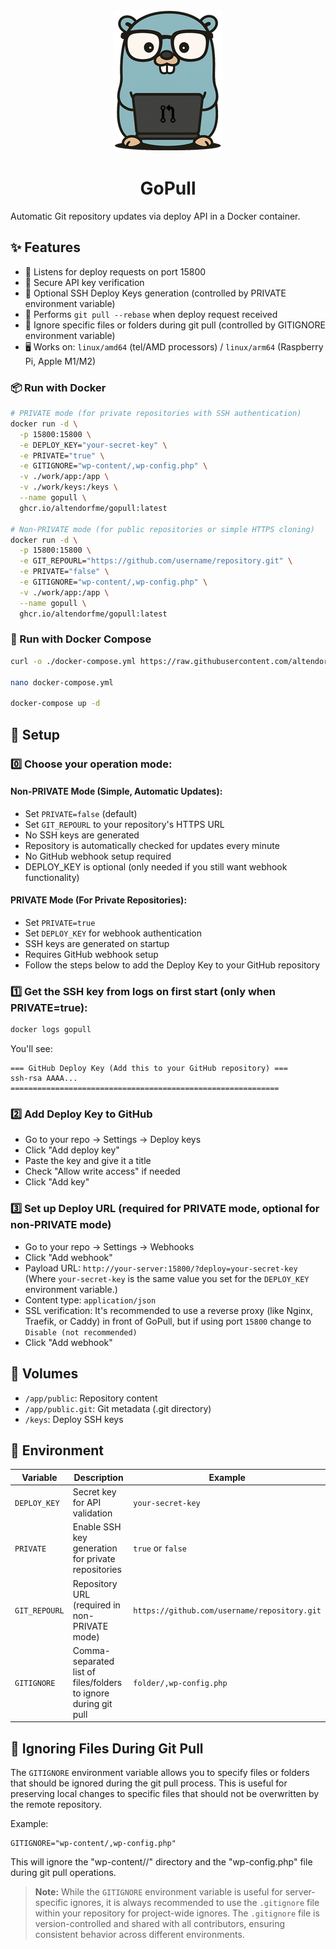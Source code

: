 <div align="center">
  <a href="altendorfme/gopull">
    <img src="/gopher.png" alt="Logo" width="174" height="auto">
  </a>
</div>
<h1 align="center">GoPull</h1>

Automatic Git repository updates via deploy API in a Docker container.

## ✨ Features
- 🔌 Listens for deploy requests on port 15800
- 🔐 Secure API key verification
- 🔑 Optional SSH Deploy Keys generation (controlled by PRIVATE environment variable)
- 🔄 Performs `git pull --rebase` when deploy request received
- 🚫 Ignore specific files or folders during git pull (controlled by GITIGNORE environment variable)
- 🖥️ Works on:  `linux/amd64` (tel/AMD processors) / `linux/arm64` (Raspberry Pi, Apple M1/M2)

### 📦 Run with Docker

```bash
# PRIVATE mode (for private repositories with SSH authentication)
docker run -d \
  -p 15800:15800 \
  -e DEPLOY_KEY="your-secret-key" \
  -e PRIVATE="true" \
  -e GITIGNORE="wp-content/,wp-config.php" \
  -v ./work/app:/app \
  -v ./work/keys:/keys \
  --name gopull \
  ghcr.io/altendorfme/gopull:latest

# Non-PRIVATE mode (for public repositories or simple HTTPS cloning)
docker run -d \
  -p 15800:15800 \
  -e GIT_REPOURL="https://github.com/username/repository.git" \
  -e PRIVATE="false" \
  -e GITIGNORE="wp-content/,wp-config.php" \
  -v ./work/app:/app \
  --name gopull \
  ghcr.io/altendorfme/gopull:latest
```

### 🐙 Run with Docker Compose

```bash
curl -o ./docker-compose.yml https://raw.githubusercontent.com/altendorfme/gopull/main/docker-compose.yml

nano docker-compose.yml

docker-compose up -d
```

## 🔧 Setup

### 0️⃣ Choose your operation mode:

#### Non-PRIVATE Mode (Simple, Automatic Updates):
- Set `PRIVATE=false` (default)
- Set `GIT_REPOURL` to your repository's HTTPS URL
- No SSH keys are generated
- Repository is automatically checked for updates every minute
- No GitHub webhook setup required
- DEPLOY_KEY is optional (only needed if you still want webhook functionality)

#### PRIVATE Mode (For Private Repositories):
- Set `PRIVATE=true`
- Set `DEPLOY_KEY` for webhook authentication
- SSH keys are generated on startup
- Requires GitHub webhook setup
- Follow the steps below to add the Deploy Key to your GitHub repository

### 1️⃣ Get the SSH key from logs on first start (only when PRIVATE=true):

```bash
docker logs gopull
```

You'll see:
```
=== GitHub Deploy Key (Add this to your GitHub repository) ===
ssh-rsa AAAA...
============================================================
```

### 2️⃣ Add Deploy Key to GitHub

- Go to your repo → Settings → Deploy keys
- Click "Add deploy key"
- Paste the key and give it a title
- Check "Allow write access" if needed
- Click "Add key"

### 3️⃣ Set up Deploy URL (required for PRIVATE mode, optional for non-PRIVATE mode)

- Go to your repo → Settings → Webhooks
- Click "Add webhook"
- Payload URL: `http://your-server:15800/?deploy=your-secret-key` (Where `your-secret-key` is the same value you set for the `DEPLOY_KEY` environment variable.)
- Content type: `application/json`
- SSL verification: It's recommended to use a reverse proxy (like Nginx, Traefik, or Caddy) in front of GoPull, but if using port `15800` change to `Disable (not recommended)`
- Click "Add webhook"
## 📂 Volumes

- `/app/public`: Repository content
- `/app/public.git`: Git metadata (.git directory)
- `/keys`: Deploy SSH keys

## 🔧 Environment

| Variable | Description | Example |
|----------|-------------|---------|
| `DEPLOY_KEY` | Secret key for API validation | `your-secret-key` |
| `PRIVATE` | Enable SSH key generation for private repositories | `true` or `false` |
| `GIT_REPOURL` | Repository URL (required in non-PRIVATE mode) | `https://github.com/username/repository.git` |
| `GITIGNORE` | Comma-separated list of files/folders to ignore during git pull | `folder/,wp-config.php` |

## 🚫 Ignoring Files During Git Pull

The `GITIGNORE` environment variable allows you to specify files or folders that should be ignored during the git pull process. This is useful for preserving local changes to specific files that should not be overwritten by the remote repository.

Example:
```
GITIGNORE="wp-content/,wp-config.php"
```

This will ignore the "wp-content//" directory and the "wp-config.php" file during git pull operations.

> **Note:** While the `GITIGNORE` environment variable is useful for server-specific ignores, it is always recommended to use the `.gitignore` file within your repository for project-wide ignores. The `.gitignore` file is version-controlled and shared with all contributors, ensuring consistent behavior across different environments.
